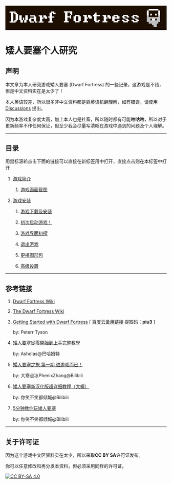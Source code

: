 ![title image](/imgs/title_image.png)

# 矮人要塞个人研究

## 声明

本文章为本人研究游戏矮人要塞 (Dwarf Fortress) 的一些记录，这游戏是不错，但是中文资料实在是太少了！

本人英语较差，所以很多非中文资料都是靠英语机翻理解，如有错误，请使用 [Discussions](https://github.com/chinanoahli/How_to_Dwarf_Fortress_CN/discussions) 提出。

因为本游戏复杂度太高，加上本人也是社畜，所以随时都有可能**咕咕咕**，所以对于更新频率不作任何保证，但至少我会尽量写清晰在游戏中遇到的问题及个人理解。

---

## 目录

用鼠标滚轮点击下面的链接可以直接在新标签用中打开，直接点击则在本标签中打开

1. [游戏简介](/markdown/1.game_introduction.md)

   1. [游戏画面截图](/markdown/1.game_introduction.md#游戏画面截图)

1. [游戏安装](/markdown/2.game_installation.md)

   1. [游戏下载及安装](/markdown/2.game_installation.md#游戏下载及安装)

   1. [初次启动游戏！](/markdown/2.game_installation.md#初次启动游戏)

   1. [游戏界面初探](/markdown/2.game_installation.md#游戏界面初探)

   1. [退出游戏](/markdown/2.game_installation.md#退出游戏)

   1. [更换图形包](/markdown/2.game_installation.md#更换图形包)

   1. [高级设置](/markdown/2.game_installation.md#高级设置)

---

## 参考链接

1. [Dwarf Fortress Wiki](http://www.bay12games.com/dwarves/)

1. [The Dwarf Fortress Wiki](https://dwarffortresswiki.org/index.php/Main_Page)

1. [Getting Started with Dwarf Fortress](http://members.iinet.net.au/~morty/Getting_Started_with_Dwarf_Fortress.pdf) \[ [百度云备用链接](https://pan.baidu.com/s/1hLqSzhPutORjfR8mHK2_zw?pwd=piu3) 提取码：**piu3** \]

   by: Peterr Tyson

1. [矮人要塞從零開始到上手完整教學](https://forum.gamer.com.tw/C.php?bsn=20131&snA=18)

   by: Ashdias@巴哈姆特

1. [矮人要塞之旅 第一期 进游戏而已！](https://www.bilibili.com/video/BV1zr4y1K7TJ)

   by: 大寒点冰PhenixZhang@Bilibili

1. [矮人要塞新汉化版超详细教程（大概）](https://www.bilibili.com/video/BV1cb411h7G6)

   by: 你笑不笑都倾城@Bilibili

1. [5分钟教你玩矮人要塞](https://www.bilibili.com/video/BV1nJ411t7hD)

   by: 你笑不笑都倾城@Bilibili

---

## 关于许可证

因为这个游戏中文区资料实在太少，所以采取**CC BY SA**许可证发布。

你可以任意修改和再分发本资料，但必须采用同样的许可证。

[![CC BY-SA 4.0][cc-by-sa-image]][cc-by-sa]

[cc-by-sa]: http://creativecommons.org/licenses/by-sa/4.0/
[cc-by-sa-image]: https://licensebuttons.net/l/by-sa/4.0/88x31.png
[cc-by-sa-shield]: https://img.shields.io/badge/License-CC%20BY--SA%204.0-lightgrey.svg
